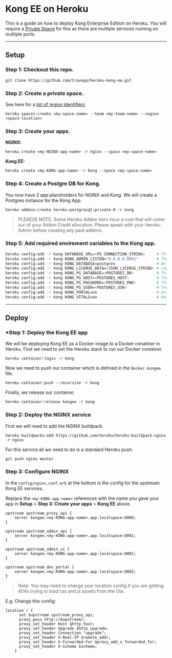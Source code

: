 # Kong EE on Heroku

This is a guide on how to deploy Kong Enterprise Edition on Heroku. You will require a [Private Space](https://devcenter.heroku.com/articles/private-spaces) for this as there are multiple services running on multiple ports.

---

## Setup

### **Step 1:** Checkout this repo.
    
    git clone https://github.com/travega/heroku-kong-ee.git

### **Step 2:** Create a private space. 

See here for a [list of region identifiers](https://devcenter.heroku.com/articles/private-spaces#regions)
    
    heroku spaces:create <my-space-name> --team <my-team-name> --region <space-location>

### **Step 3:** Create your apps.
    
**NGINX:**

    heroku create <my-NGINX-app-name> -r nginx --space <my-space-name>
    
**Kong EE:**

    heroku create <my-KONG-app-name> -r kong --space <my-space-name>

### **Step 4:** Create a Postgre DB for Kong.

You now have 2 app placeholders for NGINX and Kong. We will create a Postgres instance for the Kong App.

    heroku addons:create heroku-postgresql:private-0 -r kong

>PLEAESE NOTE: Some Heroku Addon tiers incur a cost that will come our of your Addon Credit allocation. Please speak with your Heroku Admin before creating any paid addons.

### **Step 5:** Add required envirement variables to the Kong app.

```bash
heroku config:add -r kong DATABASE_URL=<PG_CONNECTION_STRING>     # This will be added automatically in 'Step 4' above
heroku config:add -r kong KONG_ADMIN_LISTEN="0.0.0.0:8001"        # The port on which the admin service is running in Kong
heroku config:add -r kong KONG_DATABASE=postgres                  # We will use 'postgres' here
heroku config:add -r kong KONG_LICENSE_DATA=<JSON_LICENSE_STRING> # Copy and paste from licesnse.json file
heroku config:add -r kong KONG_PG_DATABASE=<POSTGRES_DB>          # This will be after the '/' in the DATABASE_URL
heroku config:add -r kong KONG_PG_HOST=<POSTGRES_HOST>            # The AWS URL string without the port number appended
heroku config:add -r kong KONG_PG_PASSWORD=<POSTGRES_PWD>         # The string preceding '@' in the DATABASE_URL
heroku config:add -r kong KONG_PG_USER=<POSTGRES_USR>             # The string following 'postgres://' and before the ':'
heroku config:add -r kong KONG_PORTAL=on                          # Enable the Kong Portal
heroku config:add -r kong KONG_VITALS=on                          # Health and performance metrics
```

---

## Deploy

### ***Step 1:** Deploy the Kong EE app

We will be deploying Kong EE as a Docker image to a Docker conatiner in Heroku. First we need to set the Heroku stack to run our Docker container.

    heroku container:login -r kong

Now we need to push our container which is defined in the `Docker.kongee` file.

    heroku container:push --recursive -r kong

Finally, we release our container.

    heroku container:release kongee -r kong

### **Step 2:** Deploy the NGINX service

First we will need to add the NGINX buildpack.

    heroku buildpacks:add https://github.com/heroku/heroku-buildpack-nginx -r nginx

For this service all we need to do is a standard Heroku push.

    git push nginx master

### **Step 3:** Configure NGINX

In the `config/nginx.conf.erb` at the bottom is the config for the upstream Kong EE services. 

Replace the `<my-KONG-app-name>` references with the name you gave your app in **Setup** > **Step 3: Create your apps** > **Kong EE** above.

```nginx
upstream upstream_proxy_api {
    server kongee.<my-KONG-app-name>.app.localspace:8000;
}

upstream upstream_admin_api {
    server kongee.<my-KONG-app-name>.app.localspace:8001;
}

upstream upstream_admin_ui {
    server kongee.<my-KONG-app-name>.app.localspace:8002;
}

upstream upstream_dev_portal {
    server kongee.<my-KONG-app-name>.app.localspace:8003;
}
```

> Note: You may need to change your location config if you are getting 404s trying to load css and js assets from the UIa.

E.g. Change this config:
```nginx
location / {
      set $upstream upstream_proxy_api;
      proxy_pass http://$upstream/;
      proxy_set_header Host $http_host;
      proxy_set_header Upgrade $http_upgrade;
      proxy_set_header Connection "upgrade";
      proxy_set_header X-Real-IP $remote_addr;
      proxy_set_header X-Forwarded-For $proxy_add_x_forwarded_for;
      proxy_set_header X-Scheme $scheme;
    }
```